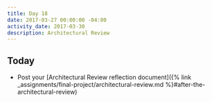 ```yaml
---
title: Day 18
date: 2017-03-27 00:00:00 -04:00
activity_date: 2017-03-30
description: Architectural Review
---
```


## Today

* Post your [Architectural Review reflection document]({% link _assignments/final-project/architectural-review.md %}#after-the-architectural-review)
